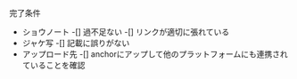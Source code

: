 完了条件

- ショウノート
  -[] 過不足ない
  -[] リンクが適切に張れている
- ジャケ写
  -[] 記載に誤りがない
- アップロード先
  -[] anchorにアップして他のプラットフォームにも連携されていることを確認
